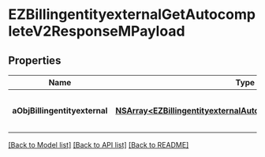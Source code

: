 # EZBillingentityexternalGetAutocompleteV2ResponseMPayload

## Properties
Name | Type | Description | Notes
------------ | ------------- | ------------- | -------------
**aObjBillingentityexternal** | [**NSArray&lt;EZBillingentityexternalAutocompleteElementResponse&gt;***](EZBillingentityexternalAutocompleteElementResponse.md) | An array of Billingentityexternal autocomplete element response. | [optional] 

[[Back to Model list]](../README.md#documentation-for-models) [[Back to API list]](../README.md#documentation-for-api-endpoints) [[Back to README]](../README.md)


